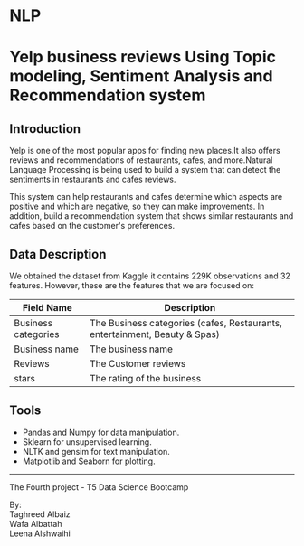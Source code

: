 # NLP

# Yelp business reviews Using Topic modeling, Sentiment Analysis and Recommendation system
 
 

## Introduction

Yelp is one of the most popular apps for finding new places.It also offers reviews and recommendations of restaurants, cafes, and more.Natural Language Processing is being used to build a system that can detect the sentiments in restaurants and cafes reviews.

This system can help restaurants and cafes determine which aspects are positive and which are negative, so they can make improvements. In addition, build a recommendation system that shows similar restaurants and cafes based on the customer's preferences.

## Data Description
We obtained the dataset from Kaggle it contains 229K observations and 32 features.
However, these are the features that we are focused on:

| Field Name                      | Description                                                                     |
|---------------------------------|---------------------------------------------------------------------------------|
| Business categories             | The Business categories (cafes, Restaurants, entertainment, Beauty & Spas)      |
| Business name                   | The business name                                                               |
| Reviews                         | The Customer reviews                                                            |
| stars                           | The rating of the business                                                      |

## Tools
- Pandas and Numpy for data manipulation.
- Sklearn for unsupervised learning.
- NLTK and gensim for text manipulation.
- Matplotlib and Seaborn for plotting.

--------------------------------------------------------------------------------
The Fourth project - T5 Data Science Bootcamp

By:<br />
Taghreed Albaiz<br />
Wafa Albattah<br />
Leena Alshwaihi<br />
